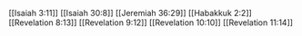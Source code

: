 [[Isaiah 3:11]]
[[Isaiah 30:8]]
[[Jeremiah 36:29]]
[[Habakkuk 2:2]]
[[Revelation 8:13]]
[[Revelation 9:12]]
[[Revelation 10:10]]
[[Revelation 11:14]]
